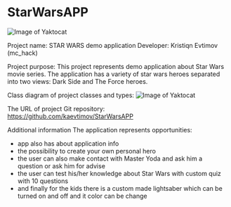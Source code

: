 # StarWarsAPP

![Image of Yaktocat](https://www.kino.dk/sites/default/files/styles/k_width_big/public/primary-pictures/1_11.jpg?itok=agSvdH14)

Project name: STAR WARS demo application
Developer: Kristiqn Evtimov (mc_hack)


Project purpose:
This project represents demo application about Star Wars movie series. The application has a variety of star wars heroes separated
into two views: Dark Side and The Force heroes. 

Class diagram of project classes and types:
![Image of Yaktocat](https://github.com/kaevtimov/StarWarsAPP/blob/master/diagram.bmp)




The URL of project Git repository: https://github.com/kaevtimov/StarWarsAPP

Additional information The application represents opportunities:
- app also has about application info
- the possibility to create your own personal hero 
- the user can also make contact with Master Yoda and ask him a question or ask him for advise 
- the user can test his/her knowledge about Star Wars with custom quiz with 10 questions 
- and finally for the kids there is a custom made lightsaber which can be turned on and off and it color can be change
